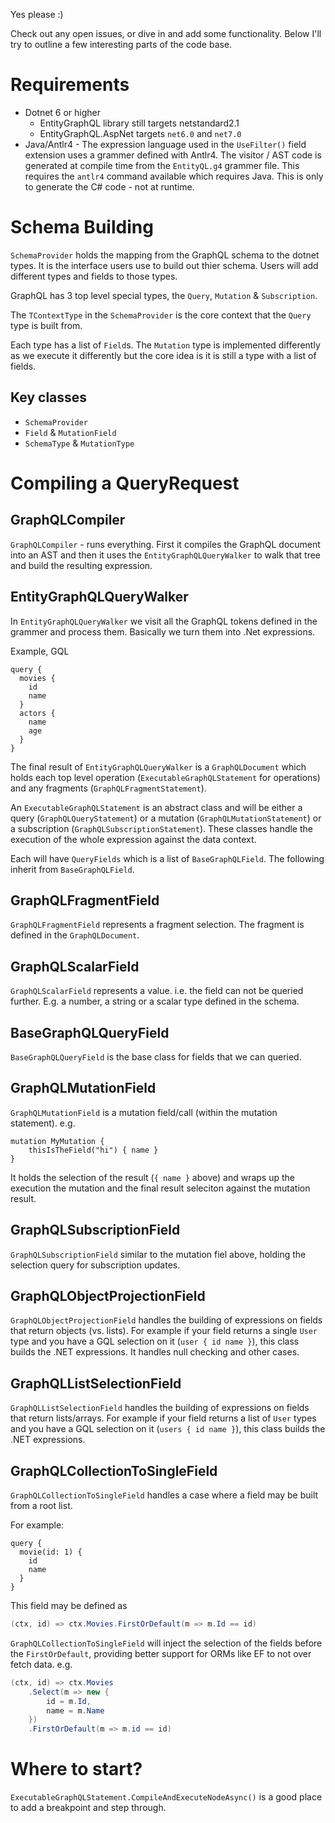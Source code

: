 Yes please :)

Check out any open issues, or dive in and add some functionality. Below I'll try to outline a few interesting parts of the code base.

# Requirements

- Dotnet 6 or higher
  - EntityGraphQL library still targets netstandard2.1
  - EntityGraphQL.AspNet targets `net6.0` and `net7.0`
- Java/Antlr4 - The expression language used in the `UseFilter()` field extension uses a grammer defined with Antlr4. The visitor / AST code is generated at compile time from the `EntityQL.g4` grammer file. This requires the `antlr4` command available which requires Java. This is only to generate the C# code - not at runtime.

# Schema Building

`SchemaProvider` holds the mapping from the GraphQL schema to the dotnet types. It is the interface users use to build out thier schema. Users will add different types and fields to those types.

GraphQL has 3 top level special types, the `Query`, `Mutation` & `Subscription`.

The `TContextType` in the `SchemaProvider` is the core context that the `Query` type is built from.

Each type has a list of `Field`s. The `Mutation` type is implemented differently as we execute it differently but the core idea is it is still a type with a list of fields.

## Key classes

- `SchemaProvider`
- `Field` & `MutationField`
- `SchemaType` & `MutationType`

# Compiling a QueryRequest

## GraphQLCompiler

`GraphQLCompiler` - runs everything. First it compiles the GraphQL document into an AST and then it uses the `EntityGraphQLQueryWalker` to walk that tree and build the resulting expression.

## EntityGraphQLQueryWalker

In `EntityGraphQLQueryWalker` we visit all the GraphQL tokens defined in the grammer and process them. Basically we turn them into .Net expressions.

Example, GQL

```gql
query {
  movies {
    id
    name
  }
  actors {
    name
    age
  }
}
```

The final result of `EntityGraphQLQueryWalker` is a `GraphQLDocument` which holds each top level operation (`ExecutableGraphQLStatement` for operations) and any fragments (`GraphQLFragmentStatement`).

An `ExecutableGraphQLStatement` is an abstract class and will be either a query (`GraphQLQueryStatement`) or a mutation (`GraphQLMutationStatement`) or a subscription (`GraphQLSubscriptionStatement`). These classes handle the execution of the whole expression against the data context.

Each will have `QueryFields` which is a list of `BaseGraphQLField`. The following inherit from `BaseGraphQLField`.

## GraphQLFragmentField

`GraphQLFragmentField` represents a fragment selection. The fragment is defined in the `GraphQLDocument`.

## GraphQLScalarField

`GraphQLScalarField` represents a value. i.e. the field can not be queried further. E.g. a number, a string or a scalar type defined in the schema.

## BaseGraphQLQueryField

`BaseGraphQLQueryField` is the base class for fields that we can queried.

## GraphQLMutationField

`GraphQLMutationField` is a mutation field/call (within the mutation statement). e.g.

```gql
mutation MyMutation {
    thisIsTheField("hi") { name }
}
```

It holds the selection of the result (`{ name }` above) and wraps up the execution the mutation and the final result seleciton against the mutation result.

## GraphQLSubscriptionField

`GraphQLSubscriptionField` similar to the mutation fiel above, holding the selection query for subscription updates.

## GraphQLObjectProjectionField

`GraphQLObjectProjectionField` handles the building of expressions on fields that return objects (vs. lists). For example if your field returns a single `User` type and you have a GQL selection on it (`user { id name }`), this class builds the .NET expressions. It handles null checking and other cases.

## GraphQLListSelectionField

`GraphQLListSelectionField` handles the building of expressions on fields that return lists/arrays. For example if your field returns a list of `User` types and you have a GQL selection on it (`users { id name }`), this class builds the .NET expressions.

## GraphQLCollectionToSingleField

`GraphQLCollectionToSingleField` handles a case where a field may be built from a root list.

For example:

```gql
query {
  movie(id: 1) {
    id
    name
  }
}
```

This field may be defined as

```c#
(ctx, id) => ctx.Movies.FirstOrDefault(m => m.Id == id)
```

`GraphQLCollectionToSingleField` will inject the selection of the fields before the `FirstOrDefault`, providing better support for ORMs like EF to not over fetch data. e.g.

```c#
(ctx, id) => ctx.Movies
    .Select(m => new {
        id = m.Id,
        name = m.Name
    })
    .FirstOrDefault(m => m.id == id)
```

# Where to start?

`ExecutableGraphQLStatement.CompileAndExecuteNodeAsync()` is a good place to add a breakpoint and step through.
